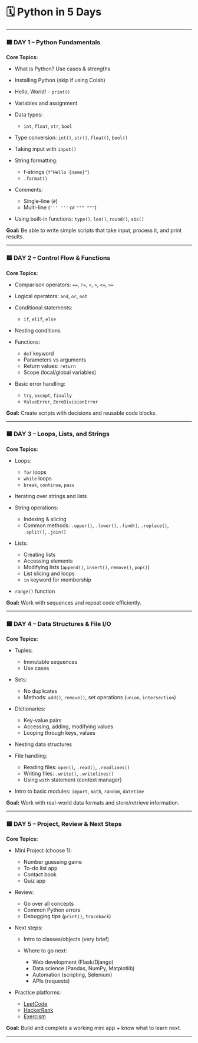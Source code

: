 # 🗓️ **Python in 5 Days**

---

### 🟩 **DAY 1 – Python Fundamentals**

**Core Topics:**

* What is Python? Use cases & strengths
* Installing Python (skip if using Colab)
* Hello, World! – `print()`
* Variables and assignment
* Data types:

  * `int`, `float`, `str`, `bool`
* Type conversion: `int()`, `str()`, `float()`, `bool()`
* Taking input with `input()`
* String formatting:

  * f-strings (`f"Hello {name}"`)
  * `.format()`
* Comments:

  * Single-line (`#`)
  * Multi-line (`''' '''` or `""" """`)
* Using built-in functions: `type()`, `len()`, `round()`, `abs()`

**Goal:** Be able to write simple scripts that take input, process it, and print results.

---

### 🟨 **DAY 2 – Control Flow & Functions**

**Core Topics:**

* Comparison operators: `==`, `!=`, `<`, `>`, `<=`, `>=`
* Logical operators: `and`, `or`, `not`
* Conditional statements:

  * `if`, `elif`, `else`
* Nesting conditions
* Functions:

  * `def` keyword
  * Parameters vs arguments
  * Return values: `return`
  * Scope (local/global variables)
* Basic error handling:

  * `try`, `except`, `finally`
  * `ValueError`, `ZeroDivisionError`

**Goal:** Create scripts with decisions and reusable code blocks.

---

### 🟦 **DAY 3 – Loops, Lists, and Strings**

**Core Topics:**

* Loops:

  * `for` loops
  * `while` loops
  * `break`, `continue`, `pass`
* Iterating over strings and lists
* String operations:

  * Indexing & slicing
  * Common methods: `.upper()`, `.lower()`, `.find()`, `.replace()`, `.split()`, `.join()`
* Lists:

  * Creating lists
  * Accessing elements
  * Modifying lists (`append()`, `insert()`, `remove()`, `pop()`)
  * List slicing and loops
  * `in` keyword for membership
* `range()` function

**Goal:** Work with sequences and repeat code efficiently.

---

### 🟪 **DAY 4 – Data Structures & File I/O**

**Core Topics:**

* Tuples:

  * Immutable sequences
  * Use cases
* Sets:

  * No duplicates
  * Methods: `add()`, `remove()`, set operations (`union`, `intersection`)
* Dictionaries:

  * Key-value pairs
  * Accessing, adding, modifying values
  * Looping through keys, values
* Nesting data structures
* File handling:

  * Reading files: `open()`, `.read()`, `.readlines()`
  * Writing files: `.write()`, `.writelines()`
  * Using `with` statement (context manager)
* Intro to basic modules: `import`, `math`, `random`, `datetime`

**Goal:** Work with real-world data formats and store/retrieve information.

---

### 🟥 **DAY 5 – Project, Review & Next Steps**

**Core Topics:**

* Mini Project (choose 1):

  * Number guessing game
  * To-do list app
  * Contact book
  * Quiz app
* Review:

  * Go over all concepts
  * Common Python errors
  * Debugging tips (`print()`, `traceback`)
* Next steps:

  * Intro to classes/objects (very brief)
  * Where to go next:

    * Web development (Flask/Django)
    * Data science (Pandas, NumPy, Matplotlib)
    * Automation (scripting, Selenium)
    * APIs (requests)
* Practice platforms:

  * [LeetCode](https://leetcode.com/)
  * [HackerRank](https://www.hackerrank.com/)
  * [Exercism](https://exercism.io/tracks/python)

**Goal:** Build and complete a working mini app + know what to learn next.

---
